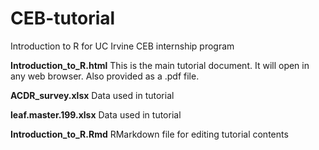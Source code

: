 # CEB-tutorial
Introduction to R for UC Irvine CEB internship program

**Introduction_to_R.html**
This is the main tutorial document.  It will open in any web browser.  Also provided as a .pdf file.

**ACDR_survey.xlsx**
Data used in tutorial

**leaf.master.199.xlsx**
Data used in tutorial

**Introduction_to_R.Rmd**
RMarkdown file for editing tutorial contents
